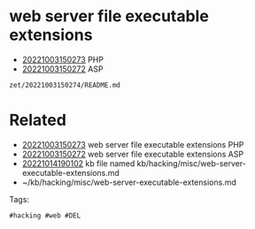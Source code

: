 # web server file executable extensions

- [20221003150273](/zet/20221003150273/README.md) PHP
- [20221003150272](/zet/20221003150272/README.md) ASP

` zet/20221003150274/README.md `

# Related

- [20221003150273](/zet/20221003150273/README.md) web server file executable extensions PHP
- [20221003150272](/zet/20221003150272/README.md) web server file executable extensions ASP
- [20221014190102](/zet/20221014190102/README.md) kb file named kb/hacking/misc/web-server-executable-extensions.md
- ~/kb/hacking/misc/web-server-executable-extensions.md

Tags:

    #hacking #web #DEL
